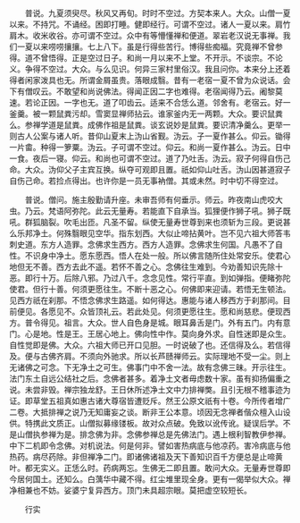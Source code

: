 <!-- { "loadSidebar": true } -->
　　普说。九夏须臾尽。秋风又再旬。时时不空过。方契本来人。大众。山僧一夏以来。不持咒。不诵经。困即打睡。健即经行。可谓不空过。诸人一夏以来。肩竹肩木。收米收谷。亦可谓不空过。众中有等懵懂禅和便道。翠岩老汉说无事禅。我们一夏以来唠唠攘攘。七上八下。虽是行得些苦行。博得些痴福。究竟禅不曾参得。道不曾悟得。正是空过日子。和尚一月以来不上堂。不开示。不谈宗。不论义。争得不空过。大众。与么见识。何异三家村里俗汉。我且问你。本来分上还着得者闲家泼具也无。所谓金屑虽贵。落眼成翳。昔有一老宿一夏不曾为众说话。会下有僧叹云。不敢望和尚说佛法。得闻正因二字也难得。老宿闻得乃云。阇黎莫　速。若论正因。一字也无。道了叩齿云。适来不合恁么道。邻舍有。老宿云。好一釜羹。被一颗鼠粪污却。雪窦显禅师拈云。谁家釜内无一两颗。大众。要识鼠粪么。参禅学道是鼠粪。成佛作祖是鼠粪。谈玄说妙是鼠粪。要识清净羹么。更举一则古人公案与诸人听。昔仰山夏末上沩山省觐。沩云。子一夏作甚么。仰云。锄得一片畬。种得一箩粟。沩云。子可谓不空过。仰云。和尚一夏作甚么。沩云。日中一食。夜后一寝。仰云。和尚也可谓不空过。道了乃吐舌。沩云。寂子何得自伤己命。大众。沩仰父子主宾互换。纵夺可观即且置。祇如仰山吐舌。沩山因甚道寂子自伤己命。若捡点得出。也许你是一员无事衲僧。其或未然。时中切不得空过。

　　普说。僧问。施主殷勤请升座。未审吾师有何垂示。师云。昨夜南山虎咬大虫。乃云。梵语阿弥陀。此云无量寿。若能直下自承当。狐狸便作狮子吼。狮子既吼。群狐脑裂。吹毛出匝。凡圣不留。纵使无量寿世尊到来也须斩为三段。更说甚么乐邦净土。何殊翳眼见空华。指东划西。大似止啼拈黄叶。岂不见六祖大师答韦刺史道。东方人造罪。念佛求生西方。西方人造罪。念佛求生何国。凡愚不了自性。不识身中净土。愿东愿西。悟人在处一般。所以佛言随所住处常安乐。使君心地但无不善。西方去此不遥。若怀不善之心。念佛往生难到。今劝善知识先除十恶。即行十万。后除八邪。乃过八千。念念见性。常行平直。到如弹指。便睹弥陀使君。但行十善。何须更愿往生。不断十恶之心。何佛即来迎请。若悟无生顿法。见西方祇在刹那。不悟念佛求生路遥。如何得达。惠能与诸人移西方于刹那间。目前便见。各愿见不。众皆顶礼云。若此处见。何须更愿往生。愿和尚慈悲。便现西方。普令得见。祖言。大众。世人自色身是城。眼耳鼻舌是门。外有五门。内有意门。心是地。性是王。王居心地上。佛向性中作。莫向身外求。自性迷即是众生。自性觉即是佛。大众。六祖大师已开口见胆。一时说破了也。还信得及么。若信得及。便与古佛齐肩。不须向外驰求。所以长芦赜禅师云。实际理地不受一尘。则上无诸佛之可念。下无净土之可生。佛事门中不舍一法。故有念佛三昧。开示往生。法门东土自远公结社之后。念佛者甚多。着净土文者毋虑数十家。虽有抑扬偏重之说。未尝非毁。禅宗独龙舒。王日休所述净土文中力排禅獘。且引无根不稽事迹为证。即草堂五祖真如惠古诸大尊宿皆遭贬斥。然王公原文祇有十卷。今所传者增广二卷。大抵排禅之说乃无知庸妄之谈。断非王公本意。顷因无念禅者偕众檀入山设供。特携此文质正。山僧拟募缘镂板。故对众点破。免致以讹传讹。疑误后学。不是山僧执参禅为是。排念佛为非。念佛参禅总是先佛法门。遇上根利智教伊参禅。中下二机即令念佛。对机说法。何是何非。譬如害热病底与他凉药。害冷病底与他热药。病尽药除。非但禅净二门。即诸佛诸祖及天下善知识百千方便总是止啼黄叶。都无实义。正恁么时。药病两忘。生佛无二即且置。敢问大众。无量寿世尊即今居何国土。还知么。白蕅华中藏不得。红尘堆里现全身。更有一偈举似大众。禅净相兼也不妨。娑婆宁复异西方。顶门未具超宗眼。莫把虚空较短长。

　　行实

